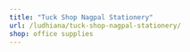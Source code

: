```yaml
---
title: "Tuck Shop Nagpal Stationery"
url: /ludhiana/tuck-shop-nagpal-stationery/
shop: office supplies
---
```

